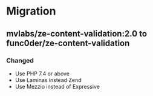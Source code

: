 # Migration

## mvlabs/ze-content-validation:2.0 to func0der/ze-content-validation 

### Changed

  * Use PHP 7.4 or above
  * Use Laminas instead Zend
  * Use Mezzio instead of Expressive
